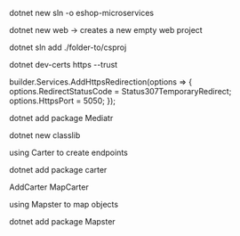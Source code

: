 dotnet new sln -o eshop-microservices


dotnet new web  -> creates a new empty web project 

dotnet sln add ./folder-to/csproj


dotnet dev-certs https --trust

builder.Services.AddHttpsRedirection(options =>
{
    options.RedirectStatusCode = Status307TemporaryRedirect;
    options.HttpsPort = 5050;
});

dotnet add package Mediatr

dotnet new classlib

using Carter to create endpoints

dotnet add package carter

AddCarter 
MapCarter

using Mapster to map objects

dotnet add package Mapster 